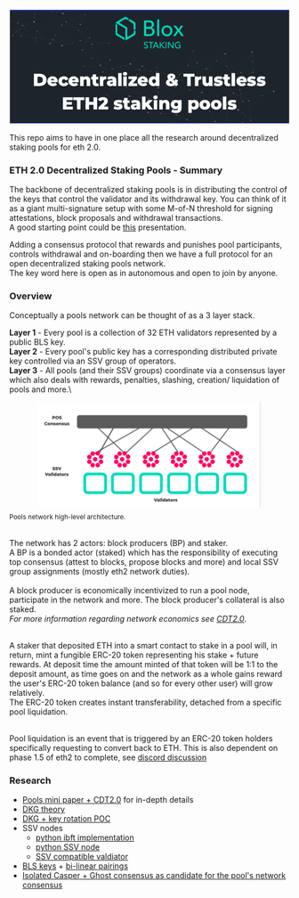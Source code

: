 [<img src="./img/header.png" width="1000">](https://www.bloxstaking.com/)

This repo aims to have in one place all the research around decentralized staking pools for eth 2.0.

### ETH 2.0 Decentralized Staking Pools - Summary
The backbone of decentralized staking pools is in distributing  the control of the keys that control the validator and its withdrawal key. You can think of it as a giant multi-signature setup with some M-of-N threshold for signing attestations, block proposals and withdrawal transactions.\
A good starting point could be [this](https://www.youtube.com/watch?v=Jtz9b7yWbLo) presentation.

Adding a consensus protocol that rewards and punishes pool participants, controls withdrawal and on-boarding then we have a full protocol for an open decentralized staking pools network.\
The key word here is open as in autonomous and open to join by anyone.

### Overview
Conceptually a pools network can be thought of as a 3 layer stack. 

<b>Layer 1</b> - Every pool is a collection of 32 ETH validators represented by a public BLS key.\
<b>Layer 2</b> - Every pool's public key has a corresponding distributed  private key controlled via an SSV group of operators.\
<b>Layer 3</b> - All pools (and their SSV groups) coordinate via a consensus layer which also deals with rewards, penalties, slashing, creation/ liquidation of pools and more.\

<div style="text-align:center"><img src="./img/design.png" width="400"></div>
<sub>Pools network high-level architecture.</sub><br /><br />


The network has 2 actors: block producers (BP) and staker.\
A BP is a bonded actor (staked)  which has the responsibility of executing top consensus (attest to blocks, propose blocks and more) and local SSV group assignments (mostly eth2 network duties).<br /><br />
A block producer is economically incentivized to run a pool node, participate in the network and more. The block producer's collateral is also staked.\
<i>For more information regarding network economics see [CDT2.0](pools_mini_paper.pdf)</i>.<br /><br />

A staker that deposited ETH into a smart contact to stake in a pool will, in return, mint a fungible ERC-20 token representing his stake + future rewards. At deposit time the amount minted of that token will be 1:1 to the deposit amount, as time goes on and the network as a whole gains reward the user's ERC-20 token balance (and so for every other user) will grow relatively.\
The ERC-20 token creates instant transferability, detached from a specific pool liquidation.<br /><br />

Pool liquidation is an event that is triggered by an ERC-20 token holders specifically requesting to convert back to ETH. This is also dependent on phase 1.5 of eth2 to complete, see [discord discussion](https://discord.com/channels/595666850260713488/748530848470663208/748533989433802772)



### Research
* [Pools mini paper + CDT2.0](pools_mini_paper.pdf) for in-depth details
* [DKG theory](https://github.com/bloxapp/eth2-staking-pools-research/blob/master/dkg.md) 
* [DKG + key rotation POC](https://github.com/bloxapp/eth2-staking-pools-research/tree/master/go_minimal_pool)
* SSV nodes
    * [python ibft implementation](https://github.com/dankrad/python-ibft)
    * [python SSV node](https://github.com/dankrad/python-ssv)
    * [SSV compatible valdiator](https://github.com/alonmuroch/prysm/tree/ssv)
* [BLS keys](https://medium.com/@alonmuroch_65570/bls-signatures-part-1-overview-47d9eebf1c75) + [bi-linear pairings](https://medium.com/@alonmuroch_65570/bls-signatures-part-2-key-concepts-of-pairings-27a8a9533d0c)
* [Isolated Casper + Ghost consensus as candidate for the pool's network consensus](https://github.com/bloxapp/go-casper-ghost-SDK)


